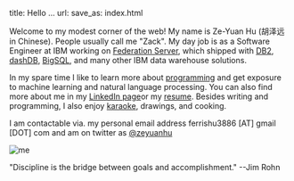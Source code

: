 title: Hello ...
url:
save_as: index.html

Welcome to my modest corner of the web! My name is Ze-Yuan Hu (胡泽远 in Chinese). People usually call me "Zack". 
My day job is as a Software Engineer at IBM working on [Federation Server](http://www-03.ibm.com/software/products/en/ibminfofedeserv), 
which shipped with [DB2](http://www.ibm.com/analytics/us/en/technology/db2/), [dashDB](http://www.ibm.com/analytics/us/en/technology/cloud-data-services/dashdb/), 
[BigSQL](https://www-01.ibm.com/software/data/infosphere/hadoop/big-sql.html), and many other IBM data warehouse solutions. 

In my spare time I like to learn more about [programming]({filename}software.md) and
get exposure to machine learning and natural language processing. 
You can also find more about me in my [LinkedIn page](http://cn.linkedin.com/in/zhu45)or my
[resume]({attach}/assets/zeyuan-hu-cv.pdf). 
Besides writing and programming, I also enjoy [karaoke]({filename}songs.md), drawings, 
and cooking.

I am contactable via. my personal email address ferrishu3886 [AT] gmail [DOT] com and
am on twitter as [@zeyuanhu](https://twitter.com/zeyuanhu)

<img src="/images/me2.jpg" class="img-fluid" alt="me" style="height: auto; max-width: 50%"/>

"Discipline is the bridge between goals and accomplishment." --Jim Rohn
